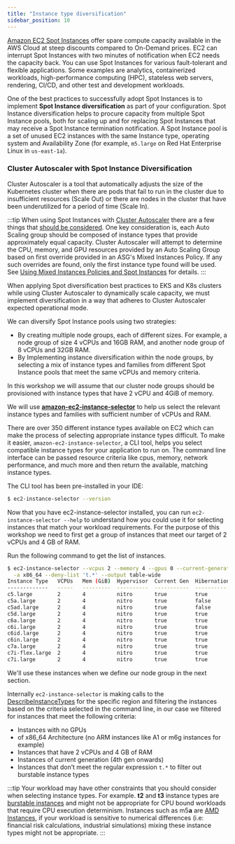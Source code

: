 ```yaml
---
title: "Instance type diversification"
sidebar_position: 10
---
```


[Amazon EC2 Spot Instances](https://aws.amazon.com/ec2/spot/) offer spare compute capacity available in the AWS Cloud at steep discounts compared to On-Demand prices. EC2 can interrupt Spot Instances with two minutes of notification when EC2 needs the capacity back. You can use Spot Instances for various fault-tolerant and flexible applications. Some examples are analytics, containerized workloads, high-performance computing (HPC), stateless web servers, rendering, CI/CD, and other test and development workloads.

One of the best practices to successfully adopt Spot Instances is to implement **Spot Instance diversification** as part of your configuration. Spot Instance diversification helps to procure capacity from multiple Spot Instance pools, both for scaling up and for replacing Spot Instances that may receive a Spot Instance termination notification. A Spot Instance pool is a set of unused EC2 instances with the same Instance type, operating system and Availability Zone (for example, `m5.large` on Red Hat Enterprise Linux in `us-east-1a`).

### Cluster Autoscaler with Spot Instance Diversification

Cluster Autoscaler is a tool that automatically adjusts the size of the Kubernetes cluster when there are pods that fail to run in the cluster due to insufficient resources (Scale Out) or there are nodes in the cluster that have been underutilized for a period of time (Scale In).

:::tip
When using Spot Instances with [Cluster Autoscaler](https://github.com/kubernetes/autoscaler/tree/master/cluster-autoscaler) there are a few things that [should be considered](https://github.com/kubernetes/autoscaler/blob/master/cluster-autoscaler/cloudprovider/aws/README.md). One key consideration is, each Auto Scaling group should be composed of instance types that provide approximately equal capacity. Cluster Autoscaler will attempt to determine the CPU, memory, and GPU resources provided by an Auto Scaling Group based on first override provided in an ASG's Mixed Instances Policy. If any such overrides are found, only the first instance type found will be used. See [Using Mixed Instances Policies and Spot Instances](https://github.com/kubernetes/autoscaler/blob/master/cluster-autoscaler/cloudprovider/aws/README.md#Using-Mixed-Instances-Policies-and-Spot-Instances) for details.
:::

When applying Spot diversification best practices to EKS and K8s clusters while using Cluster Autoscaler to dynamically scale capacity, we must implement diversification in a way that adheres to Cluster Autoscaler expected operational mode.

We can diversify Spot Instance pools using two strategies:

- By creating multiple node groups, each of different sizes. For example, a node group of size 4 vCPUs and 16GB RAM, and another node group of 8 vCPUs and 32GB RAM.
- By Implementing instance diversification within the node groups, by selecting a mix of instance types and families from different Spot Instance pools that meet the same vCPUs and memory criteria.

In this workshop we will assume that our cluster node groups should be provisioned with instance types that have 2 vCPU and 4GiB of memory.

We will use **[amazon-ec2-instance-selector](https://github.com/aws/amazon-ec2-instance-selector)** to help us select the relevant instance
types and families with sufficient number of vCPUs and RAM.

There are over 350 different instance types available on EC2 which can make the process of selecting appropriate instance types difficult. To make it easier, `amazon-ec2-instance-selector`, a CLI tool, helps you select compatible instance types for your application to run on. The command line interface can be passed resource criteria like cpus, memory, network performance, and much more and then return the available, matching instance types.

The CLI tool has been pre-installed in your IDE:

```bash
$ ec2-instance-selector --version
```

Now that you have ec2-instance-selector installed, you can run `ec2-instance-selector --help` to understand how you could use it for selecting instances that match your workload requirements. For the purpose of this workshop we need to first get a group of instances that meet our target of 2 vCPUs and 4 GB of RAM.

Run the following command to get the list of instances.

```bash
$ ec2-instance-selector --vcpus 2 --memory 4 --gpus 0 --current-generation \
  -a x86_64 --deny-list 't.*' --output table-wide
Instance Type   VCPUs   Mem (GiB)  Hypervisor  Current Gen  Hibernation Support  CPU Arch  Network Performance  ENIs    GPUs    GPU Mem (GiB)  GPU Info  On-Demand Price/Hr  Spot Price/Hr
-------------   -----   ---------  ----------  -----------  -------------------  --------  -------------------  ----    ----    -------------  --------  ------------------  -------------
c5.large        2       4          nitro       true         true                 x86_64    Up to 10 Gigabit     3       0       0              none      $0.085              $0.0344
c5a.large       2       4          nitro       true         false                x86_64    Up to 10 Gigabit     3       0       0              none      $0.077              $0.0275
c5ad.large      2       4          nitro       true         false                x86_64    Up to 10 Gigabit     3       0       0              none      $0.086              $0.0403
c5d.large       2       4          nitro       true         true                 x86_64    Up to 10 Gigabit     3       0       0              none      $0.096              $0.0468
c6a.large       2       4          nitro       true         true                 x86_64    Up to 12.5 Gigabit   3       0       0              none      $0.0765             $0.0313
c6i.large       2       4          nitro       true         true                 x86_64    Up to 12.5 Gigabit   3       0       0              none      $0.085              $0.0351
c6id.large      2       4          nitro       true         true                 x86_64    Up to 12.5 Gigabit   3       0       0              none      $0.1008             $0.0472
c6in.large      2       4          nitro       true         true                 x86_64    Up to 25 Gigabit     3       0       0              none      $0.1134             $0.0396
c7a.large       2       4          nitro       true         true                 x86_64    Up to 12.5 Gigabit   3       0       0              none      $0.10264            $0.0338
c7i-flex.large  2       4          nitro       true         true                 x86_64    Up to 12.5 Gigabit   3       0       0              none      $0.08479            $0.0419
c7i.large       2       4          nitro       true         true                 x86_64    Up to 12.5 Gigabit   3       0       0              none      $0.08925            $0.031
```

We'll use these instances when we define our node group in the next section.

Internally `ec2-instance-selector` is making calls to the [DescribeInstanceTypes](https://docs.aws.amazon.com/AWSEC2/latest/APIReference/API_DescribeInstanceTypes.html) for the specific region and filtering the instances based on the criteria selected in the command line, in our case we filtered for instances that meet the following criteria:

- Instances with no GPUs
- of x86_64 Architecture (no ARM instances like A1 or m6g instances for example)
- Instances that have 2 vCPUs and 4 GB of RAM
- Instances of current generation (4th gen onwards)
- Instances that don’t meet the regular expression `t.*` to filter out burstable instance types

:::tip
Your workload may have other constraints that you should consider when selecting instance types. For example. **t2** and **t3** instance types are [burstable instances](https://docs.aws.amazon.com/AWSEC2/latest/UserGuide/burstable-performance-instances.html) and might not be appropriate for CPU bound workloads that require CPU execution determinism. Instances such as m5**a** are [AMD Instances](https://aws.amazon.com/ec2/amd/), if your workload is sensitive to numerical differences (i.e: financial risk calculations, industrial simulations) mixing these instance types might not be appropriate.
:::
